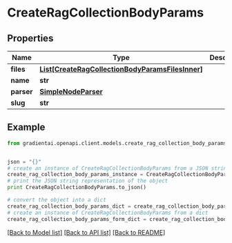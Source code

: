 # CreateRagCollectionBodyParams


## Properties
Name | Type | Description | Notes
------------ | ------------- | ------------- | -------------
**files** | [**List[CreateRagCollectionBodyParamsFilesInner]**](CreateRagCollectionBodyParamsFilesInner.md) |  | [optional] 
**name** | **str** |  | 
**parser** | [**SimpleNodeParser**](SimpleNodeParser.md) |  | [optional] 
**slug** | **str** |  | 

## Example

```python
from gradientai.openapi.client.models.create_rag_collection_body_params import CreateRagCollectionBodyParams


json = "{}"
# create an instance of CreateRagCollectionBodyParams from a JSON string
create_rag_collection_body_params_instance = CreateRagCollectionBodyParams.from_json(json)
# print the JSON string representation of the object
print CreateRagCollectionBodyParams.to_json()

# convert the object into a dict
create_rag_collection_body_params_dict = create_rag_collection_body_params_instance.to_dict()
# create an instance of CreateRagCollectionBodyParams from a dict
create_rag_collection_body_params_form_dict = create_rag_collection_body_params.from_dict(create_rag_collection_body_params_dict)
```
[[Back to Model list]](../README.md#documentation-for-models) [[Back to API list]](../README.md#documentation-for-api-endpoints) [[Back to README]](../README.md)


